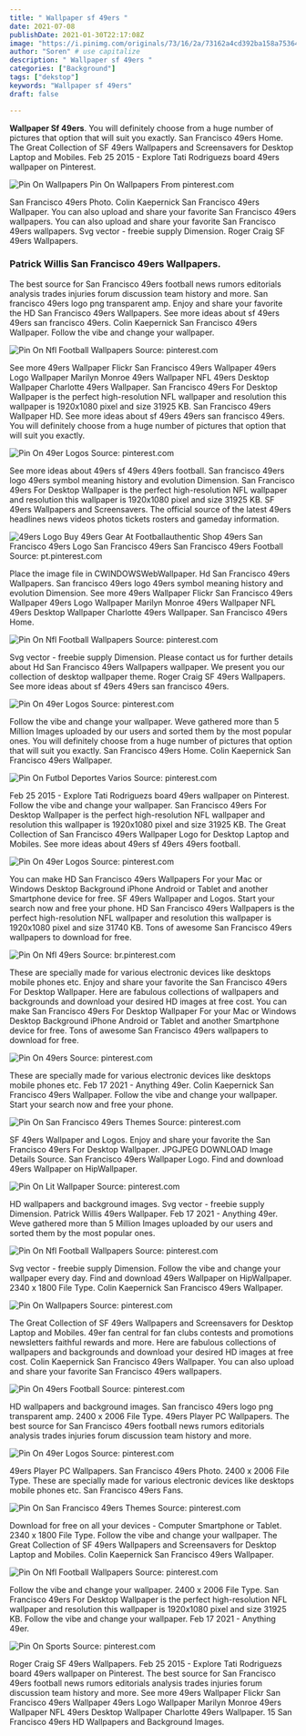 ```yaml
---
title: " Wallpaper sf 49ers "
date: 2021-07-08
publishDate: 2021-01-30T22:17:08Z
image: "https://i.pinimg.com/originals/73/16/2a/73162a4cd392ba158a753646cf0f836e.jpg"
author: "Soren" # use capitalize
description: " Wallpaper sf 49ers "
categories: ["Background"]
tags: ["dekstop"]
keywords: "Wallpaper sf 49ers"
draft: false

---
```



**Wallpaper Sf 49ers**. You will definitely choose from a huge number of pictures that option that will suit you exactly. San Francisco 49ers Home. The Great Collection of SF 49ers Wallpapers and Screensavers for Desktop Laptop and Mobiles. Feb 25 2015 - Explore Tati Rodriguezs board 49ers wallpaper on Pinterest.

![Pin On Wallpapers](https://i.pinimg.com/originals/00/f9/fc/00f9fc4fb95dc84ea58c7b811a6335ac.jpg "Pin On Wallpapers")
Pin On Wallpapers From pinterest.com


San Francisco 49ers Photo. Colin Kaepernick San Francisco 49ers Wallpaper. You can also upload and share your favorite San Francisco 49ers wallpapers. You can also upload and share your favorite San Francisco 49ers wallpapers. Svg vector - freebie supply Dimension. Roger Craig SF 49ers Wallpapers.

### Patrick Willis San Francisco 49ers Wallpapers.

The best source for San Francisco 49ers football news rumors editorials analysis trades injuries forum discussion team history and more. San francisco 49ers logo png transparent amp. Enjoy and share your favorite the HD San Francisco 49ers Wallpapers. See more ideas about sf 49ers 49ers san francisco 49ers. Colin Kaepernick San Francisco 49ers Wallpaper. Follow the vibe and change your wallpaper.


![Pin On Nfl Football Wallpapers](https://i.pinimg.com/originals/79/25/46/7925460cb9cb463d7f9365fde27efd04.jpg "Pin On Nfl Football Wallpapers")
Source: pinterest.com

See more 49ers Wallpaper Flickr San Francisco 49ers Wallpaper 49ers Logo Wallpaper Marilyn Monroe 49ers Wallpaper NFL 49ers Desktop Wallpaper Charlotte 49ers Wallpaper. San Francisco 49ers For Desktop Wallpaper is the perfect high-resolution NFL wallpaper and resolution this wallpaper is 1920x1080 pixel and size 31925 KB. San Francisco 49ers Wallpaper HD. See more ideas about sf 49ers 49ers san francisco 49ers. You will definitely choose from a huge number of pictures that option that will suit you exactly.

![Pin On 49er Logos](https://i.pinimg.com/originals/81/c0/3e/81c03eb003675e4500ffe63c50feb6f7.jpg "Pin On 49er Logos")
Source: pinterest.com

See more ideas about 49ers sf 49ers 49ers football. San francisco 49ers logo 49ers symbol meaning history and evolution Dimension. San Francisco 49ers For Desktop Wallpaper is the perfect high-resolution NFL wallpaper and resolution this wallpaper is 1920x1080 pixel and size 31925 KB. SF 49ers Wallpapers and Screensavers. The official source of the latest 49ers headlines news videos photos tickets rosters and gameday information.

![49ers Logo Buy 49ers Gear At Footballauthentic Shop 49ers San Francisco 49ers Logo San Francisco 49ers San Francisco 49ers Football](https://i.pinimg.com/originals/a5/8c/a3/a58ca3de29b78c0eb2738aca0bb1786b.jpg "49ers Logo Buy 49ers Gear At Footballauthentic Shop 49ers San Francisco 49ers Logo San Francisco 49ers San Francisco 49ers Football")
Source: pt.pinterest.com

Place the image file in CWINDOWSWebWallpaper. Hd San Francisco 49ers Wallpapers. San francisco 49ers logo 49ers symbol meaning history and evolution Dimension. See more 49ers Wallpaper Flickr San Francisco 49ers Wallpaper 49ers Logo Wallpaper Marilyn Monroe 49ers Wallpaper NFL 49ers Desktop Wallpaper Charlotte 49ers Wallpaper. San Francisco 49ers Home.

![Pin On Nfl Football Wallpapers](https://i.pinimg.com/originals/5d/ba/9b/5dba9b546e14c43f033378802036028c.jpg "Pin On Nfl Football Wallpapers")
Source: pinterest.com

Svg vector - freebie supply Dimension. Please contact us for further details about Hd San Francisco 49ers Wallpapers wallpaper. We present you our collection of desktop wallpaper theme. Roger Craig SF 49ers Wallpapers. See more ideas about sf 49ers 49ers san francisco 49ers.

![Pin On 49er Logos](https://i.pinimg.com/originals/ed/d8/1e/edd81ed8002f614a2468e82a9c604663.png "Pin On 49er Logos")
Source: pinterest.com

Follow the vibe and change your wallpaper. Weve gathered more than 5 Million Images uploaded by our users and sorted them by the most popular ones. You will definitely choose from a huge number of pictures that option that will suit you exactly. San Francisco 49ers Home. Colin Kaepernick San Francisco 49ers Wallpaper.

![Pin On Futbol Deportes Varios](https://i.pinimg.com/originals/0a/e5/15/0ae5154fcc9c02f18be184dc388ddba1.jpg "Pin On Futbol Deportes Varios")
Source: pinterest.com

Feb 25 2015 - Explore Tati Rodriguezs board 49ers wallpaper on Pinterest. Follow the vibe and change your wallpaper. San Francisco 49ers For Desktop Wallpaper is the perfect high-resolution NFL wallpaper and resolution this wallpaper is 1920x1080 pixel and size 31925 KB. The Great Collection of San Francisco 49ers Wallpaper Logo for Desktop Laptop and Mobiles. See more ideas about 49ers sf 49ers 49ers football.

![Pin On 49er Logos](https://i.pinimg.com/originals/d7/23/f0/d723f0ca2a753f866dde76c2b28636ca.png "Pin On 49er Logos")
Source: pinterest.com

You can make HD San Francisco 49ers Wallpapers For your Mac or Windows Desktop Background iPhone Android or Tablet and another Smartphone device for free. SF 49ers Wallpaper and Logos. Start your search now and free your phone. HD San Francisco 49ers Wallpapers is the perfect high-resolution NFL wallpaper and resolution this wallpaper is 1920x1080 pixel and size 31740 KB. Tons of awesome San Francisco 49ers wallpapers to download for free.

![Pin On Nfl 49ers](https://i.pinimg.com/736x/58/5b/87/585b87da1a220c88adc254a30b148b95.jpg "Pin On Nfl 49ers")
Source: br.pinterest.com

These are specially made for various electronic devices like desktops mobile phones etc. Enjoy and share your favorite the San Francisco 49ers For Desktop Wallpaper. Here are fabulous collections of wallpapers and backgrounds and download your desired HD images at free cost. You can make San Francisco 49ers For Desktop Wallpaper For your Mac or Windows Desktop Background iPhone Android or Tablet and another Smartphone device for free. Tons of awesome San Francisco 49ers wallpapers to download for free.

![Pin On 49ers](https://i.pinimg.com/originals/75/ee/ba/75eeba3eee4594f09175aef535075cfc.jpg "Pin On 49ers")
Source: pinterest.com

These are specially made for various electronic devices like desktops mobile phones etc. Feb 17 2021 - Anything 49er. Colin Kaepernick San Francisco 49ers Wallpaper. Follow the vibe and change your wallpaper. Start your search now and free your phone.

![Pin On San Francisco 49ers Themes](https://i.pinimg.com/originals/d2/99/92/d29992f8960b0124940aa75a52a4f8ea.jpg "Pin On San Francisco 49ers Themes")
Source: pinterest.com

SF 49ers Wallpaper and Logos. Enjoy and share your favorite the San Francisco 49ers For Desktop Wallpaper. JPGJPEG DOWNLOAD Image Details Source. San Francisco 49ers Wallpaper Logo. Find and download 49ers Wallpaper on HipWallpaper.

![Pin On Lit Wallpaper](https://i.pinimg.com/originals/8e/66/a2/8e66a2a8c723906ffd51089ffc8ece92.jpg "Pin On Lit Wallpaper")
Source: pinterest.com

HD wallpapers and background images. Svg vector - freebie supply Dimension. Patrick Willis 49ers Wallpaper. Feb 17 2021 - Anything 49er. Weve gathered more than 5 Million Images uploaded by our users and sorted them by the most popular ones.

![Pin On Nfl Football Wallpapers](https://i.pinimg.com/originals/d4/0e/ba/d40eba7b65f3faa34a75871a3ac086ab.jpg "Pin On Nfl Football Wallpapers")
Source: pinterest.com

Svg vector - freebie supply Dimension. Follow the vibe and change your wallpaper every day. Find and download 49ers Wallpaper on HipWallpaper. 2340 x 1800 File Type. Colin Kaepernick San Francisco 49ers Wallpaper.

![Pin On Wallpapers](https://i.pinimg.com/originals/00/f9/fc/00f9fc4fb95dc84ea58c7b811a6335ac.jpg "Pin On Wallpapers")
Source: pinterest.com

The Great Collection of SF 49ers Wallpapers and Screensavers for Desktop Laptop and Mobiles. 49er fan central for fan clubs contests and promotions newsletters faithful rewards and more. Here are fabulous collections of wallpapers and backgrounds and download your desired HD images at free cost. Colin Kaepernick San Francisco 49ers Wallpaper. You can also upload and share your favorite San Francisco 49ers wallpapers.

![Pin On 49ers Football](https://i.pinimg.com/736x/d5/16/66/d5166634de04686a80a2a2f499ffd835.jpg "Pin On 49ers Football")
Source: pinterest.com

HD wallpapers and background images. San francisco 49ers logo png transparent amp. 2400 x 2006 File Type. 49ers Player PC Wallpapers. The best source for San Francisco 49ers football news rumors editorials analysis trades injuries forum discussion team history and more.

![Pin On 49er Logos](https://i.pinimg.com/originals/5d/85/e4/5d85e428590a7138d55c99a46c4de9e3.png "Pin On 49er Logos")
Source: pinterest.com

49ers Player PC Wallpapers. San Francisco 49ers Photo. 2400 x 2006 File Type. These are specially made for various electronic devices like desktops mobile phones etc. San Francisco 49ers Fans.

![Pin On San Francisco 49ers Themes](https://i.pinimg.com/originals/8c/14/6e/8c146e58f78b549bcfb9262158639e58.jpg "Pin On San Francisco 49ers Themes")
Source: pinterest.com

Download for free on all your devices - Computer Smartphone or Tablet. 2340 x 1800 File Type. Follow the vibe and change your wallpaper. The Great Collection of SF 49ers Wallpapers and Screensavers for Desktop Laptop and Mobiles. Colin Kaepernick San Francisco 49ers Wallpaper.

![Pin On Nfl Football Wallpapers](https://i.pinimg.com/originals/8b/c1/6d/8bc16d3fd958c64898dd955b60babe0a.jpg "Pin On Nfl Football Wallpapers")
Source: pinterest.com

Follow the vibe and change your wallpaper. 2400 x 2006 File Type. San Francisco 49ers For Desktop Wallpaper is the perfect high-resolution NFL wallpaper and resolution this wallpaper is 1920x1080 pixel and size 31925 KB. Follow the vibe and change your wallpaper. Feb 17 2021 - Anything 49er.

![Pin On Sports](https://i.pinimg.com/originals/73/16/2a/73162a4cd392ba158a753646cf0f836e.jpg "Pin On Sports")
Source: pinterest.com

Roger Craig SF 49ers Wallpapers. Feb 25 2015 - Explore Tati Rodriguezs board 49ers wallpaper on Pinterest. The best source for San Francisco 49ers football news rumors editorials analysis trades injuries forum discussion team history and more. See more 49ers Wallpaper Flickr San Francisco 49ers Wallpaper 49ers Logo Wallpaper Marilyn Monroe 49ers Wallpaper NFL 49ers Desktop Wallpaper Charlotte 49ers Wallpaper. 15 San Francisco 49ers HD Wallpapers and Background Images.

